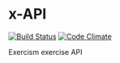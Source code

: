 # x-API

[![Build Status](https://travis-ci.org/exercism/x-api.png?branch=master)](https://travis-ci.org/exercism/x-api)
[![Code Climate](https://codeclimate.com/github/exercism/x-api.png)](https://codeclimate.com/github/exercism/x-api)

Exercism exercise API
